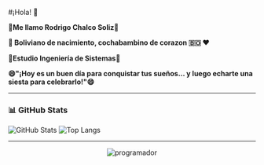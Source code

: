 #¡Hola! 👋

**🌱Me llamo Rodrigo Chalco Soliz🌱**

**🌄 Boliviano de nacimiento, cochabambino de corazon 🇧🇴 ❤️** 

**💬Estudio Ingeniería de Sistemas💬**   

**😄"¡Hoy es un buen día para conquistar tus sueños... y luego echarte una siesta para celebrarlo!"😄**

---

### 📊 GitHub Stats

![GitHub Stats](https://github-readme-stats.vercel.app/api?username=RodrigoChalco&show_icons=true&theme=tokyonight)
![Top Langs](https://github-readme-stats.vercel.app/api/top-langs/?username=RodrigoChalco&layout=compact&theme=tokyonight)

---
<p align="center">
  <img src="https://i.postimg.cc/ZqVHtTVF/programador-880-x-450-px.webp" alt="programador" />
</p>



<!--
**RodrigoChalco/RodrigoChalco** is a ✨ _special_ ✨ repository because its `README.md` (this file) appears on your GitHub profile.

Here are some ideas to get you started:

- 🔭 I’m currently working on ...
- 🌱 I’m currently learning ...
- 👯 I’m looking to collaborate on ...
- 🤔 I’m looking for help with ...
- 💬 Ask me about ...
- 📫 How to reach me: ...
- 😄 Pronouns: ...
- ⚡ Fun fact: ...
-->
